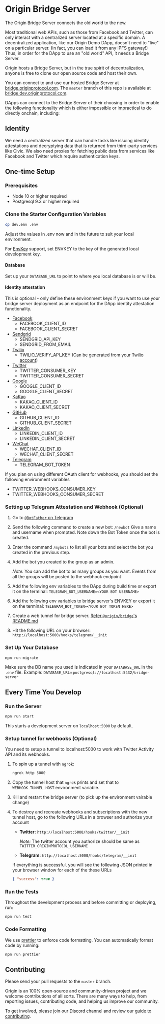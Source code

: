 # Origin Bridge Server

The Origin Bridge Server connects the old world to the new.

Most traditional web APIs, such as those from Facebook and Twitter, can only
interact with a centralized server located at a specific domain. A decentralized
application, like our Origin Demo DApp, doesn't need to "live" on a particular
server. (In fact, you can load it from any IPFS gateway!) Thus, in order for the
DApp to use an "old world" API, it needs a Bridge Server.

Origin hosts a Bridge Server, but in the true spirit of decentralization, anyone
is free to clone our open source code and host their own.

You can connect to and use our hosted Bridge Server at
[bridge.originprotocol.com](https://bridge.originprotocol.com). The `master`
branch of this repo is available at
[bridge.dev.originprotocol.com](https://bridge.dev.originprotocol.com).

DApps can connect to the Bridge Server of their choosing in order to enable the
following functionality which is either impossible or impractical to do directly
onchain, including:

## Identity

We need a centralized server that can handle tasks like issuing identity
attestations and decryptying data that is returned from third-party services
like Civic. We also need proxies for fetching public data from services like
Facebook and Twitter which require authentication keys.

## One-time Setup

### Prerequisites

- Node 10 or higher required
- Postgresql 9.3 or higher required

### Clone the Starter Configuration Variables

```bash
cp dev.env .env
```

Adjust the values in .env now and in the future to suit your local environment.

For [EnvKey](https://www.envkey.com/) support, set ENVKEY to the key of the
generated local development key.

#### Database

Set up your `DATABASE_URL` to point to where you local database is or will be.

#### Identity attestation

This is optional - only define these environment keys if you want to use your
bridge server deployment as an endpoint for the DApp identity attestation
functionality.

- [Facebook](https://developers.facebook.com/docs/facebook-login/manually-build-a-login-flow)
  - FACEBOOK_CLIENT_ID
  - FACEBOOK_CLIENT_SECRET
- [Sendgrid](https://sendgrid.com/docs/Classroom/Send/How_Emails_Are_Sent/api_keys.html)
  - SENDGRID_API_KEY
  - SENDGRID_FROM_EMAIL
- [Twilio](https://www.twilio.com/docs/usage/your-request-to-twilio)
  - TWILIO_VERIFY_API_KEY (Can be generated from your
    [Twilio account](https://www.twilio.com/console/verify/applications))
- [Twitter](https://developer.twitter.com/en/docs/basics/authentication/guides/access-tokens)
  - TWITTER_CONSUMER_KEY
  - TWITTER_CONSUMER_SECRET
- [Google](https://developers.google.com/identity/protocols/OAuth2WebServer)
  - GOOGLE_CLIENT_ID
  - GOOGLE_CLIENT_SECRET
- [KaKao](https://developers.kakao.com/docs/restapi/user-management)
  - KAKAO_CLIENT_ID
  - KAKAO_CLIENT_SECRET
- [GitHub](https://developer.github.com/apps/building-oauth-apps/authorizing-oauth-apps/)
  - GITHUB_CLIENT_ID
  - GITHUB_CLIENT_SECRET
- [LinkedIn](https://open.wechat.com/cgi-bin/newreadtemplate?t=overseas_open/docs/web/login/getting-user-profile#login_getting-user-profile)
  - LINKEDIN_CLIENT_ID
  - LINKEDIN_CLIENT_SECRET
- [WeChat](https://docs.microsoft.com/en-us/linkedin/shared/authentication/authentication)
  - WECHAT_CLIENT_ID
  - WECHAT_CLIENT_SECRET
- [Telegram](https://web.telegram.org/#/im?p=@BotFather)
  - TELEGRAM_BOT_TOKEN

If you plan on using different OAuth client for webhooks, you should set the following environment variables

- TWITTER_WEBHOOKS_CONSUMER_KEY
- TWITTER_WEBHOOKS_CONSUMER_SECRET

### Setting up Telegram Attestation and Webhook (Optional)

1. Go to [`@BotFather` on Telegram](https://web.telegram.org/#/im?p=@BotFather)
2. Send the following command to create a new bot: `/newbot`
   Give a name and username when prompted. Note down the Bot Token once the bot is created.
3. Enter the command `/mybots` to list all your bots and select the bot you created in the previous step.
4. Add the bot you created to the group as an admin.

   _Note:_ You can add the bot to as many groups as you want. Events from all the groups will be posted to the webhook endpoint

5. Add the following env variables to the DApp during build time or export it on the terminal: `TELEGRAM_BOT_USERNAME=<YOUR BOT USERNAME>`

6. Add the following env variables to bridge server's ENVKEY or export it on the terminal: `TELEGRAM_BOT_TOKEN=<YOUR BOT TOKEN HERE>`

7. Create a web tunnel for bridge server. [Refer `@origin/bridge`'s README.md](https://github.com/OriginProtocol/origin/blob/master/infra/bridge/README.md#setup-tunnel-for-webhooks-optional)
8. Hit the following URL on your browser: `http://localhost:5000/hooks/telegram/__init`

### Set Up Your Database

```bash
npm run migrate
```

Make sure the DB name you used is indicated in your `DATABASE_URL` in the `.env`
file. Example: `DATABASE_URL`=`postgresql://localhost:5432/bridge-server`

## Every Time You Develop

### Run the Server

```bash
npm run start
```

This starts a development server on `localhost:5000` by default.

### Setup tunnel for webhooks (Optional)

You need to setup a tunnel to localhost:5000 to work with Twitter Activity API and its webhooks.

1. To spin up a tunnel with `ngrok`:

   ```bash
   ngrok http 5000
   ```

2. Copy the tunnel host that `ngrok` prints and set that to `WEBHOOK_TUNNEL_HOST` environment variable.

3. Kill and restart the bridge server (to pick up the environment vairable change)

4. To destroy and recreate webhooks and subscriptions with the new tunnel host, go to the following URLs in a browser and authorize your account

   - **Twitter:** `http://localhost:5000/hooks/twitter/__init`

     _Note:_ The twitter account you authorize should be same as `TWITTER_ORIGINPROTOCOL_USERNAME`

   - **Telegram:** `http://localhost:5000/hooks/telegram/__init`

   If everything is successful, you will see the following JSON printed in your browser window for each of the these URLs

   ```json
   { "success": true }
   ```

### Run the Tests

Throughout the development process and before committing or deploying, run:

```bash
npm run test
```

### Code Formatting

We use [prettier](https://github.com/prettier/prettier) to enforce code
formatting. You can automatically format code by running:

```sh
npm run prettier
```

## Contributing

Please send your pull requests to the `master` branch.

Origin is an 100% open-source and community-driven project and we welcome
contributions of all sorts. There are many ways to help, from reporting issues,
contributing code, and helping us improve our community.

To get involved, please join our [Discord channel](https://discord.gg/jyxpUSe)
and review our
[guide to contributing](https://docs.originprotocol.com/#contributing).
